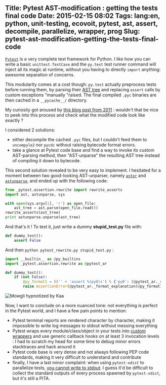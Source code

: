 Title: Pytest AST-modification : getting the tests final code
Date: 2015-02-15 08:02
Tags: lang:en, python, unit-testing, ecovoit, pytest, ast, assert, decompile, parallelize, wrapper, prog
Slug: pytest-ast-modification-getting-the-tests-final-code
---
[`Pytest`](http://pytest.org) is a very complete test framework for Python. I like how you can write a basic `unittest.TestCase` and the `py.test` test runner command will inject all its magic at runtime, without you having to directly  `import` anything: awesome separation of concerns.

This modularity comes at a cost though: `py.test` actually preprocess tests before running them, by parsing their [AST tree](//docs.python.org/2/library/ast.html) and replacing `assert` calls by custom exceptions "manually "raised. The final compiled `.pyc` binaries are then cached in a `__pycache__/` directory.

My curiosity got aroused by [this blog post from 2011](http://pybites.blogspot.fr/2011/07/behind-scenes-of-pytests-new-assertion.html) : wouldn't that be nice to peek into this process and check what the modified code look like exactly ?

I considered 2 solutions:

- either decompile the cached `.pyc` files, but I couldn't feed them to `uncompyle2` nor `pycdc` without raising bytecode format errors.
- take a glance at Pytest code base and find a way to invoke its custom AST-parsing method, then "AST-unparse" the resulting AST tree instead of compiling it down to bytecode.

This second solution revealed to be very easy to implement. I hesitated for a moment between two good-looking AST-unparser, namely [`astor`](https://github.com/berkerpeksag/astor) and [`astunparse`](https://github.com/simonpercivall/astunparse), and ended up with the following code:
```python
from _pytest.assertion.rewrite import rewrite_asserts
import ast, astunparse, sys

with open(sys.argv[1], 'r') as open_file:
    ast_tree = ast.parse(open_file.read())
rewrite_asserts(ast_tree)
print astunparse.unparse(ast_tree)
```

And that's it !
To test it, just write a dummy **stupid_test.py** file with:
```python
def dummy_test():
    assert False
```

And then `python pytest_rewrite.py stupid_test.py` :
```python
import __builtin__ as @py_builtins
import _pytest.assertion.rewrite as @pytest_ar

def dummy_test():
    if (not False):
        @py_format1 = (('' + 'assert %(py0)s') % {'py0': (@pytest_ar._saferepr(False) if (('False' in @py_builtins.locals()) or @pytest_ar._should_repr_global_name(False)) else 'False')})
        raise AssertionError(@pytest_ar._format_explanation(@py_format1))
```

<img src="https://chezsoi.org/lucas/wwcb/photos/Mowgli-and-Kaa.jpg" alt="Mowgli hypnotized by Kaa">

Now, I want to conclude on a more nuanced tone: not everything is perfect in the Pytest world, and I have a few pain points to mention:

- Pytest terminal reports are rendered character by character, making it impossible to write log messages to stdout without messing everything
- Pytest wraps every module/class/object in your tests into [custom wrappers](//github.com/pytest-dev/pytest/blob/master/_pytest/python.py) and use generic callback hooks on at least 3 invocation levels : I had to scratch my head for some time to debug minor errors stacktraces and hack around it
- Pytest code base is very dense and not always following PEP code standards, making it very difficult to understand and contribute
- finally, I have a last minor complaint: when using `pytest-xdist` to parallelize tests, [you cannot write to _stdout_](/bitbucket.org/hpk42/pytest/issue/680/cannot-disable-capturing-with-dist). I guess it'd be difficult to collect the standard outputs of every process spawned by `pytest-xdist`, but it's still a PITA.
